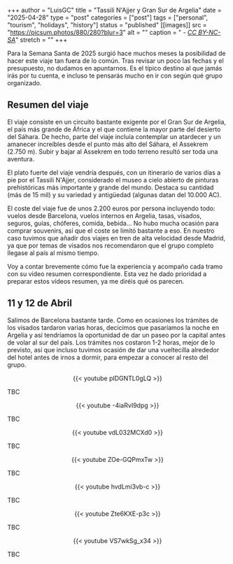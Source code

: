 +++
author = "LuisGC"
title = "Tassili N'Ajjer y Gran Sur de Argelia"
date = "2025-04-28"
type = "post"
categories = ["post"]
tags = ["personal", "tourism", "holidays", "history"]
status = "published"
[[images]]
  src = "https://picsum.photos/880/280?blur=3"
  alt = ""
  caption = " - <a href='http://creativecommons.org/licenses/by-nc-sa/3.0/'><i>CC BY-NC-SA</i></a>"
  stretch = ""
+++

Para la Semana Santa de 2025 surgió hace muchos meses la posibilidad de hacer este viaje tan fuera de lo común. Tras revisar un poco las fechas y el presupuesto, no dudamos en apuntarnos. Es el típico destino al que jamás irás por tu cuenta, e incluso te pensarás mucho en ir con según qué grupo organizado.

## Resumen del viaje

El viaje consiste en un circuito bastante exigente por el Gran Sur de Argelia, el país más grande de África y el que contiene la mayor parte del desierto del Sáhara. De hecho, parte del viaje incluía contemplar un atardecer y un amanecer increíbles desde el punto más alto del Sáhara, el Assekrem (2.750 m). Subir y bajar al Assekrem en todo terreno resultó ser toda una aventura.

El plato fuerte del viaje vendría después, con un itinerario de varios días a pie por el Tassili N'Ajjer, considerado el museo a cielo abierto de pinturas prehistóricas más importante y grande del mundo. Destaca su cantidad (más de 15 mil) y su variedad y antigüedad (algunas datan del 10.000 AC).

El coste del viaje fue de unos 2.200 euros por persona incluyendo todo: vuelos desde Barcelona, vuelos internos en Argelia, tasas, visados, seguros, guías, chóferes, comida, bebida... No hubo mucha ocasión para comprar souvenirs, así que el coste se limitó bastante a eso. En nuestro caso tuvimos que añadir dos viajes en tren de alta velocidad desde Madrid, ya que por temas de visados nos recomendaron que el grupo completo llegase al país al mismo tiempo.

Voy a contar brevemente cómo fue la experiencia y acompaño cada tramo con su vídeo resumen correspondiente. Esta vez he dado prioridad a preparar estos vídeos resumen, ya me diréis qué os parecen.

## 11 y 12 de Abril

Salimos de Barcelona bastante tarde. Como en ocasiones los trámites de los visados tardaron varias horas, decicimos que pasaríamos la noche en Argelia y así tendríamos la oportunidad de dar un paseo por la capital antes de volar al sur del país. Los trámites nos costaron 1-2 horas, mejor de lo previsto, así que incluso tuvimos ocasión de dar una vueltecilla alrededor del hotel antes de irnos a dormir, para empezar a conocer al resto del grupo.

<center>
  {{< youtube pIDGNTL0gLQ >}}
</center>

TBC

<center>
  {{< youtube -4iaRvI9dpg >}}
</center>

TBC

<center>
  {{< youtube vdL032MCXd0 >}}
</center>

TBC

<center>
  {{< youtube ZOe-GQPmxTw >}}
</center>

TBC

<center>
  {{< youtube hvdLmi3vb-c >}}
</center>

TBC

<center>
  {{< youtube Zte6KXE-p3c >}}
</center>

TBC

<center>
  {{< youtube VS7wkSg_x34 >}}
</center>

TBC

<!--
<div class="slider-container">  
  {{< image classes="image slider-item" src="" title="" >}}
  {{< image classes="image slider-item" src="" title="" >}}
  {{< image classes="image slider-item" src="" title="" >}}
  {{< image classes="image slider-item" src="" title="" >}}
</div>  
>
